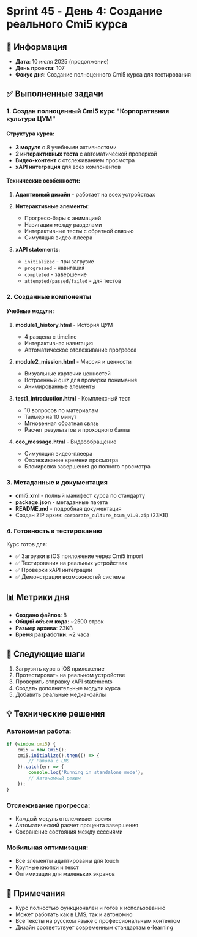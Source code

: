 # Sprint 45 - День 4: Создание реального Cmi5 курса

## 📅 Информация
- **Дата**: 10 июля 2025 (продолжение)
- **День проекта**: 107
- **Фокус дня**: Создание полноценного Cmi5 курса для тестирования

## ✅ Выполненные задачи

### 1. Создан полноценный Cmi5 курс "Корпоративная культура ЦУМ"

#### Структура курса:
- **3 модуля** с 8 учебными активностями
- **2 интерактивных теста** с автоматической проверкой
- **Видео-контент** с отслеживанием просмотра
- **xAPI интеграция** для всех компонентов

#### Технические особенности:
1. **Адаптивный дизайн** - работает на всех устройствах
2. **Интерактивные элементы**:
   - Прогресс-бары с анимацией
   - Навигация между разделами
   - Интерактивные тесты с обратной связью
   - Симуляция видео-плеера

3. **xAPI statements**:
   - `initialized` - при загрузке
   - `progressed` - навигация
   - `completed` - завершение
   - `attempted/passed/failed` - для тестов

### 2. Созданные компоненты

#### Учебные модули:
1. **module1_history.html** - История ЦУМ
   - 4 раздела с timeline
   - Интерактивная навигация
   - Автоматическое отслеживание прогресса

2. **module2_mission.html** - Миссия и ценности
   - Визуальные карточки ценностей
   - Встроенный quiz для проверки понимания
   - Анимированные элементы

3. **test1_introduction.html** - Комплексный тест
   - 10 вопросов по материалам
   - Таймер на 10 минут
   - Мгновенная обратная связь
   - Расчет результатов и проходного балла

4. **ceo_message.html** - Видеообращение
   - Симуляция видео-плеера
   - Отслеживание времени просмотра
   - Блокировка завершения до полного просмотра

### 3. Метаданные и документация

- **cmi5.xml** - полный манифест курса по стандарту
- **package.json** - метаданные пакета
- **README.md** - подробная документация
- Создан ZIP архив: `corporate_culture_tsum_v1.0.zip` (23KB)

### 4. Готовность к тестированию

Курс готов для:
- ✅ Загрузки в iOS приложение через Cmi5 import
- ✅ Тестирования на реальных устройствах
- ✅ Проверки xAPI интеграции
- ✅ Демонстрации возможностей системы

## 📊 Метрики дня

- **Создано файлов**: 8
- **Общий объем кода**: ~2500 строк
- **Размер архива**: 23KB
- **Время разработки**: ~2 часа

## 🎯 Следующие шаги

1. Загрузить курс в iOS приложение
2. Протестировать на реальном устройстве
3. Проверить отправку xAPI statements
4. Создать дополнительные модули курса
5. Добавить реальные медиа-файлы

## 💡 Технические решения

### Автономная работа:
```javascript
if (window.cmi5) {
    cmi5 = new Cmi5();
    cmi5.initialize().then(() => {
        // Работа с LMS
    }).catch(err => {
        console.log('Running in standalone mode');
        // Автономный режим
    });
}
```

### Отслеживание прогресса:
- Каждый модуль отслеживает время
- Автоматический расчет процента завершения
- Сохранение состояния между сессиями

### Мобильная оптимизация:
- Все элементы адаптированы для touch
- Крупные кнопки и текст
- Оптимизация для маленьких экранов

## 📝 Примечания

- Курс полностью функционален и готов к использованию
- Может работать как в LMS, так и автономно
- Все тексты на русском языке с профессиональным контентом
- Дизайн соответствует современным стандартам e-learning 